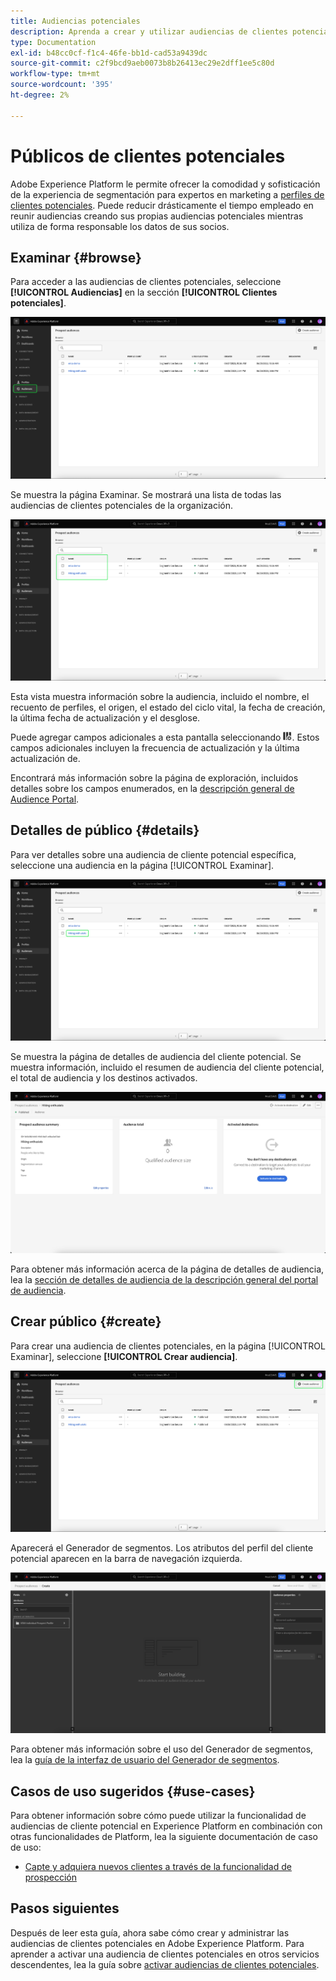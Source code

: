 ```yaml
---
title: Audiencias potenciales
description: Aprenda a crear y utilizar audiencias de clientes potenciales para dirigirse a clientes desconocidos mediante información de terceros.
type: Documentation
exl-id: b48cc0cf-f1c4-46fe-bb1d-cad53a9439dc
source-git-commit: c2f9bcd9aeb0073b8b26413ec29e2dff1ee5c80d
workflow-type: tm+mt
source-wordcount: '395'
ht-degree: 2%

---
```


# Públicos de clientes potenciales

Adobe Experience Platform le permite ofrecer la comodidad y sofisticación de la experiencia de segmentación para expertos en marketing a [perfiles de clientes potenciales](../../profile/ui/prospect-profile.md). Puede reducir drásticamente el tiempo empleado en reunir audiencias creando sus propias audiencias potenciales mientras utiliza de forma responsable los datos de sus socios.

## Examinar {#browse}

Para acceder a las audiencias de clientes potenciales, seleccione **[!UICONTROL Audiencias]** en la sección **[!UICONTROL Clientes potenciales]**.

![El botón [!UICONTROL Audiencias] está resaltado en la sección [!UICONTROL Posibles clientes].](../images/ui/prospect-audience/prospect-audiences.png)

Se muestra la página Examinar. Se mostrará una lista de todas las audiencias de clientes potenciales de la organización.

![Se resaltan las audiencias de clientes potenciales que pertenecen a la organización.](../images/ui/prospect-audience/browse-audiences.png)

Esta vista muestra información sobre la audiencia, incluido el nombre, el recuento de perfiles, el origen, el estado del ciclo vital, la fecha de creación, la última fecha de actualización y el desglose.

Puede agregar campos adicionales a esta pantalla seleccionando ![el icono de atributo de filtro](../images/ui/prospect-audience/filter-attribute.png). Estos campos adicionales incluyen la frecuencia de actualización y la última actualización de.

Encontrará más información sobre la página de exploración, incluidos detalles sobre los campos enumerados, en la [descripción general de Audience Portal](./audience-portal.md#list).

## Detalles de público {#details}

Para ver detalles sobre una audiencia de cliente potencial específica, seleccione una audiencia en la página [!UICONTROL Examinar].

![Se resalta una audiencia de cliente potencial específica.](../images/ui/prospect-audience/select-specific-audience.png)

Se muestra la página de detalles de audiencia del cliente potencial. Se muestra información, incluido el resumen de audiencia del cliente potencial, el total de audiencia y los destinos activados.

![Se muestra la página de detalles de audiencia del cliente potencial.](../images/ui/prospect-audience/audience-details.png)

Para obtener más información acerca de la página de detalles de audiencia, lea la [sección de detalles de audiencia de la descripción general del portal de audiencia](./audience-portal.md#audience-details).

## Crear público {#create}

Para crear una audiencia de clientes potenciales, en la página [!UICONTROL Examinar], seleccione **[!UICONTROL Crear audiencia]**.

![El botón [!UICONTROL Crear audiencia] está resaltado en la página de exploración de audiencias de clientes potenciales.](../images/ui/prospect-audience/select-create-audience.png)

Aparecerá el Generador de segmentos. Los atributos del perfil del cliente potencial aparecen en la barra de navegación izquierda.

![Se muestra el Generador de segmentos. Tenga en cuenta que los únicos atributos disponibles son para la clase Perfil de cliente potencial.](../images/ui/prospect-audience/segment-builder.png)

Para obtener más información sobre el uso del Generador de segmentos, lea la [guía de la interfaz de usuario del Generador de segmentos](./segment-builder.md).

## Casos de uso sugeridos {#use-cases}

Para obtener información sobre cómo puede utilizar la funcionalidad de audiencias de cliente potencial en Experience Platform en combinación con otras funcionalidades de Platform, lea la siguiente documentación de caso de uso:

- [Capte y adquiera nuevos clientes a través de la funcionalidad de prospección](../../rtcdp/partner-data/prospecting.md)

## Pasos siguientes

Después de leer esta guía, ahora sabe cómo crear y administrar las audiencias de clientes potenciales en Adobe Experience Platform. Para aprender a activar una audiencia de clientes potenciales en otros servicios descendentes, lea la guía sobre [activar audiencias de clientes potenciales](../../destinations/ui/activate-prospect-audiences.md).
